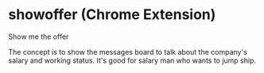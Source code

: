 # showoffer (Chrome Extension)
Show me the offer

The concept is to show the messages board to talk about the company's salary and working status.
It's good for salary man who wants to jump ship.

